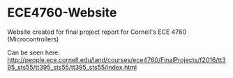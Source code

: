 # ECE4760-Website
Website created for final project report for Cornell's ECE 4760 (Microcontrollers)


Can be seen here: http://people.ece.cornell.edu/land/courses/ece4760/FinalProjects/f2016/tt395_sts55/tt395_sts55/tt395_sts55/index.html
